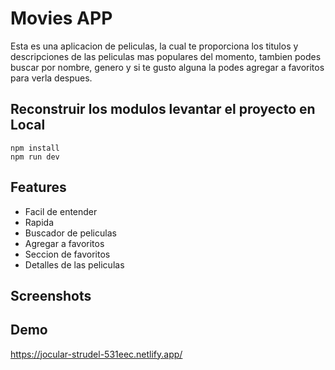 # Movies APP
Esta es una aplicacion de peliculas, la cual te proporciona los titulos y descripciones de las peliculas mas populares del momento, tambien podes buscar por nombre, genero y si te gusto alguna la podes agregar a favoritos para verla despues.

## Reconstruir los modulos levantar el proyecto en Local


```
npm install
npm run dev
```

## Features
- Facil de entender
- Rapida
- Buscador de peliculas
- Agregar a favoritos
- Seccion de favoritos
- Detalles de las peliculas


## Screenshots

<div align="center">
</div>

<div align="center">
</div>

<div align="center">
</div>


## Demo
https://jocular-strudel-531eec.netlify.app/
